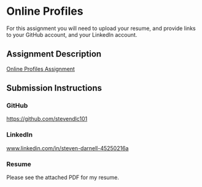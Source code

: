 # Online Profiles
For this assignment you will need to upload your resume, and provide links to your GitHub account, and your LinkedIn account.

## Assignment Description
[Online Profiles Assignment](https://education.launchcode.org/liftoff/assignments/online-profiles/)

## Submission Instructions

### GitHub
https://github.com/stevendlc101

### LinkedIn
www.linkedin.com/in/steven-darnell-45250216a

### Resume
Please see the attached PDF for my resume.